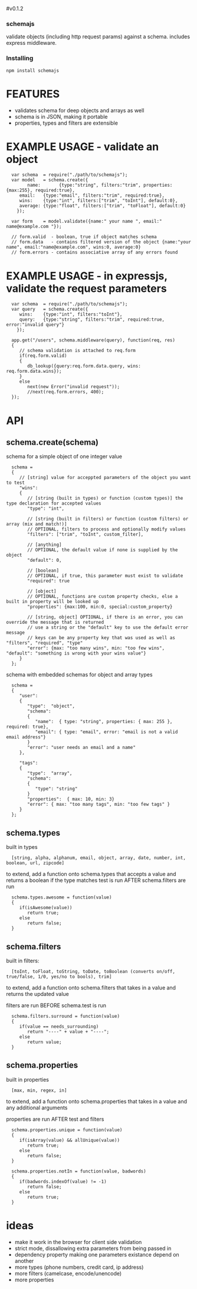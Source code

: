 #v0.1.2

### schemajs

validate objects (including http request params) against a schema. includes express middleware.

### Installing 

	npm install schemajs

# FEATURES
 - validates schema for deep objects and arrays as well
 - schema is in JSON, making it portable
 - properties, types and filters are extensible

# EXAMPLE USAGE - validate an object

      var schema  = require("./path/to/schemajs");
      var model   = schema.create({
			name:		{type:"string", filters:"trim", properties:{max:255}, required:true},
         email:   {type:"email", filters:"trim", required:true},
         wins:    {type:"int", filters:["trim", "toInt"], default:0},
         average: {type:"float", filters:["trim", "toFloat"], default:0}
		});

      var form    = model.validate({name:" your name ", email:" name@example.com "});

      // form.valid  - boolean, true if object matches schema
      // form.data   - contains filtered version of the object {name:"your name", email:"name@example.com", wins:0, average:0}
      // form.errors - contains associative array of any errors found

# EXAMPLE USAGE - in expressjs, validate the request parameters

      var schema  = require("./path/to/schemajs");
      var query   = schema.create({
         wins:    {type:"int", filters:"toInt"},
         query:   {type:"string", filters:"trim", required:true, error:"invalid query"}
		});

      app.get("/users", schema.middleware(query), function(req, res)
      {
         // schema validation is attached to req.form
         if(req.form.valid)
         {
            db_lookup({query:req.form.data.query, wins: req.form.data.wins});
         }
         else
            next(new Error("invalid request"));
            //next(req.form.errors, 400);
      });

# API 

## schema.create(schema)

schema for a simple object of one integer value

      schema =
      {
         // [string] value for acceppted parameters of the object you want to test
         "wins":
         {
            // [string (built in types) or function (custom types)] the type declaration for accepted values
            "type": "int",
      
            // [string (built in filters) or function (custom filters) or array (mix and match!)] 
            // OPTIONAL, filters to process and optionally modify values
            "filters": ["trim", "toInt", custom_filter],
      
            // [anything] 
            // OPTIONAL, the default value if none is supplied by the object
            "default": 0,
      
            // [boolean] 
            // OPTIONAL, if true, this parameter must exist to validate
            "required": true
      
            // [object] 
            // OPTIONAL, functions are custom property checks, else a built in property will be looked up
            "properties": {max:100, min:0, special:custom_property}
      
            // [string, object] OPTIONAL, if there is an error, you can override the message that is returned
            // use a string or the "default" key to use the default error message
            // keys can be any property key that was used as well as "filters", "required", "type"
            "error": {max: "too many wins", min: "too few wins", "default": "something is wrong with your wins value"}
         }
      };

schema with embedded schemas for object and array types

      schema =
      {
         "user":
         {
            "type":  "object",
            "schema":
            {
               "name":  { type: "string", properties: { max: 255 }, required: true},
               "email": { type: "email", error: "email is not a valid email address"}
            }
            "error": "user needs an email and a name"
         },
      
         "tags":
         {
            "type":  "array",
            "schema":
            {
               "type": "string"
            }
            "properties":  { max: 10, min: 3}
            "error": { max: "too many tags", min: "too few tags" }
         }
      };
	
## schema.types
	
   built in types 

      [string, alpha, alphanum, email, object, array, date, number, int, boolean, url, zipcode]

   to extend, add a function onto schema.types that accepts a value and returns a boolean if the type matches
   test is run AFTER schema.filters are run

      schema.types.awesome = function(value)
      {
         if(isAwesome(value))
            return true;
         else
            return false;
      }

## schema.filters
	
   built in filters:

      [toInt, toFloat, toString, toDate, toBoolean (converts on/off, true/false, 1/0, yes/no to bools), trim]

   to extend, add a function onto schema.filters that takes in a value and returns the updated value

   filters are run BEFORE schema.test is run

      schema.filters.surround = function(value)
      {
         if(value == needs_surrounding)
            return "----" + value + "----";
         else
            return value;
      }


## schema.properties

   built in properties

      [max, min, regex, in]

   to extend, add a function onto schema.properties that takes in a value and any additional arguments

   properties are run AFTER test and filters

      schema.properties.unique = function(value)
      {
         if(isArray(value) && allUnique(value))
            return true;
         else
            return false;
      }

      schema.properties.notIn = function(value, badwords)
      {
         if(badwords.indexOf(value) != -1)
            return false;
         else
            return true;
      }

# ideas

   - make it work in the browser for client side validation
   - strict mode, dissallowing extra parameters from being passed in
   - dependency property making one parameters existance depend on another
   - more types (phone numbers, credit card, ip address)
   - more filters (camelcase, encode/unencode)
   - more properties
